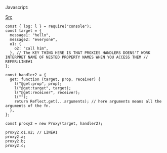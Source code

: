 Javascript:

[Src](https://developer.mozilla.org/en-US/docs/Web/JavaScript/Reference/Global_Objects/Proxy)

```
const { log: l } = require("console");
const target = {
  message1: "hello",
  message2: "everyone",
  o1: {
    o2: "call him",
  }, // The KEY THING HERE IS THAT PROXIES HANDLERS DOENS'T WORK INTERPRET NAME OF NESTED PROPERTY NAMES WHEN YOU ACCESS THEM // REFER:LINE#1
};

const handler2 = {
  get: function (target, prop, receiver) {
    l("@get:prop", prop);
    l("@get:target", target);
    l("@get:receiver", receiver);
    l("");
    return Reflect.get(...arguments); // here arguments means all the arguments of the fn.
  },
};

const proxy2 = new Proxy(target, handler2);

proxy2.o1.o2; // LINE#1
proxy2.a;
proxy2.b;
proxy2.c;

```
